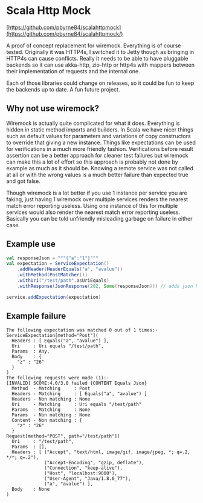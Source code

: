 
# Scala Http Mock
[https://github.com/pbyrne84/scalahttpmock](https://github.com/pbyrne84/scalahttpmock/)

A proof of concept replacement for wiremock. Everything is of course tested. Originally it was HTTP4s, I switched it to Jetty though
as bringing in HTTP4s can cause conflicts. Really it needs to be able to have pluggable backends so it can use akka-http, zio-http or
http4s with mappers between their implementation of requests and the internal one.

Each of those libraries could change on releases, so it could be fun to keep the backends up to date. A fun future project.

## Why not use wiremock?
Wiremock is actually quite complicated for what it does. Everything is hidden in static method imports and builders. In Scala we have
nicer things such as default values for parameters and variations of copy constructors to override that giving a new instance.
Things like expectations can be used for verifications in a much more friendly fashion. Verifications before result assertion can
be a better approach for cleaner test failures but wiremock can make this a lot of effort so this approach is probably not done by example as
much as it should be. Knowing a remote service was not called at all or with the wrong values is a much better failure than expected true and
got false.

Though wiremock is a lot better if you use 1 instance per service you are faking, just having 1 wiremock over multiple services
renders the nearest match error reporting useless. Using one instance of this for multiple services would also render the nearest
match error reporting useless. Basically you can be told unfriendly misleading garbage on failure in either case.

## Example use

```scala
val responseJson = """{"a":"1"}"""
val expectation = ServiceExpectation()
    .addHeader(HeaderEquals("a", "avalue"))
    .withMethod(PostMatcher())
    .withUri("/test/path".asUriEquals)
    .withResponse(JsonResponse(202, Some(responseJson))) // adds json header and allows for custom headers

service.addExpectation(expectation)
```

## Example failure

```
The following expectation was matched 0 out of 1 times:-
ServiceExpectation[method="Post"](
  Headers : [ Equals("a", "avalue") ],
  Uri     : Uri equals "/test/path",
  Params  : Any,
  Body    : {
    "z" : "26"
  }
)
The following requests were made (1):-
[INVALID] SCORE:4.0/3.0 failed {CONTENT Equals Json}
  Method  - Matching     : Post
  Headers - Matching     : [ Equals("a", "avalue") ]
  Headers - Non matching : None
  Uri     - Matching     : Uri equals "/test/path"
  Params  - Matching     : None
  Params  - Non matching : None
  Content - Non matching : {
    "z" : "26"
  }
Request[method="POST", path="/test/path"](
  Uri     : "/test/path",
  Params  : [],
  Headers : [ ("Accept", "text/html, image/gif, image/jpeg, *; q=.2, */*; q=.2"),
              ("Accept-Encoding", "gzip, deflate"),
              ("Connection", "keep-alive"),
              ("Host", "localhost:9000"),
              ("User-Agent", "Java/1.8.0_77"),
              ("a", "avalue") ],
  Body    : None
)

```